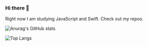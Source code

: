 ### Hi there 👋
Right now I am studying JavaScript and Swift. Check out my repos.

![Anurag's GitHub stats](https://github-readme-stats.vercel.app/api?username=MrPaschenko&theme=chartreuse-dark)

![Top Langs](https://github-readme-stats.vercel.app/api/top-langs/?username=MrPaschenko&theme=chartreuse-dark)
